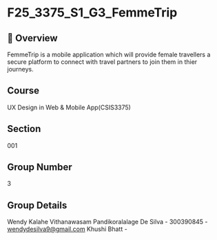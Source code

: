 # F25_3375_S1_G3_FemmeTrip

## 📖 Overview

FemmeTrip is a mobile application which will provide female travellers a secure platform to connect with travel partners to join them in thier journeys.

##  Course
UX Design in Web & Mobile App(CSIS3375)
##  Section
001
##  Group Number
3
##  Group Details

Wendy Kalahe Vithanawasam Pandikoralalage De Silva - 300390845 - wendydesilva9@gmail.com
Khushi Bhatt - 


